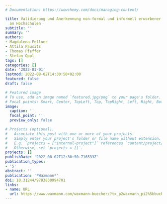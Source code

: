 ```yaml
---
# Documentation: https://wowchemy.com/docs/managing-content/

title: Validierung und Anerkennung non-formal und informell erworbener Kompetenzen
  an Hochschulen
subtitle: ''
summary: ''
authors:
- Magdalena Fellner
- Attila Pausits
- Thomas Pfeffer
- Stefan Oppl
tags: []
categories: []
date: '2022-01-01'
lastmod: 2022-08-02T14:30:50+02:00
featured: false
draft: false

# Featured image
# To use, add an image named `featured.jpg/png` to your page's folder.
# Focal points: Smart, Center, TopLeft, Top, TopRight, Left, Right, BottomLeft, Bottom, BottomRight.
image:
  caption: ''
  focal_point: ''
  preview_only: false

# Projects (optional).
#   Associate this post with one or more of your projects.
#   Simply enter your project's folder or file name without extension.
#   E.g. `projects = ["internal-project"]` references `content/project/deep-learning/index.md`.
#   Otherwise, set `projects = []`.
projects: []
publishDate: '2022-08-02T12:30:50.716533Z'
publication_types:
- '5'
abstract: ''
publication: '*Waxmann*'
doi: 10.31244/9783830994701
links:
- name: URL
  url: https://www.waxmann.com/waxmann-buecher/?tx_p2waxmann_pi2%5bbuchnr%5d=4470&tx_p2waxmann_pi2%5baction%5d=show
---
```

